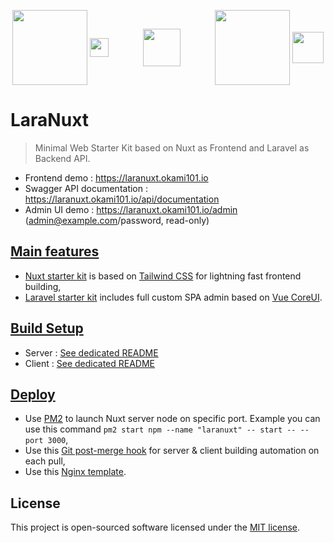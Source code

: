 <p align="center">
<a href="https://nuxtjs.org/" target="_blank">
<img align="center" height="120" src="https://fr.nuxtjs.org/logos/nuxt.svg"/></a>
<a href="https://tailwindcss.com/" target="_blank">
<img align="center" height="30" src="https://seeklogo.com/images/T/tailwind-css-logo-5AD4175897-seeklogo.com.png"/></a>
&nbsp;&nbsp;&nbsp;&nbsp;&nbsp;&nbsp;&nbsp;&nbsp;&nbsp;&nbsp;&nbsp;&nbsp;
<img align="center" height="60" src="https://image.flaticon.com/icons/svg/148/148836.svg"/>
&nbsp;&nbsp;&nbsp;&nbsp;&nbsp;&nbsp;&nbsp;&nbsp;&nbsp;&nbsp;&nbsp;&nbsp;
<a href="https://laravel.com/" target="_blank">
<img align="center" height="120" src="https://cdn.worldvectorlogo.com/logos/laravel-2.svg"/></a>
<a href="https://coreui.io/vue/" target="_blank">
<img align="center" height="50" src="https://avatars1.githubusercontent.com/u/36859861"/></a>
</p>

# LaraNuxt

> Minimal Web Starter Kit based on Nuxt as Frontend and Laravel as Backend API.

* Frontend demo : https://laranuxt.okami101.io
* Swagger API documentation : https://laranuxt.okami101.io/api/documentation
* Admin UI demo : https://laranuxt.okami101.io/admin (admin@example.com/password, read-only)

## [Main features](#main-features)

* [Nuxt starter kit](client) is based on [Tailwind CSS](https://tailwindcss.com/) for lightning fast frontend building,
* [Laravel starter kit](server) includes full custom SPA admin based on [Vue CoreUI](https://github.com/coreui/coreui-free-vue-admin-template).

## [Build Setup](#build-setup)

* Server : [See dedicated README](server#build-setup)
* Client : [See dedicated README](client#build-setup)

## [Deploy](#deploy)

* Use [PM2](https://pm2.keymetrics.io/) to launch Nuxt server node on specific port. Example you can use this command `pm2 start npm --name "laranuxt" -- start -- --port 3000`,
* Use this [Git post-merge hook](post-merge.sh) for server & client building automation on each pull,
* Use this [Nginx template](nginx.conf).

## License

This project is open-sourced software licensed under the [MIT license](https://adr1enbe4udou1n.mit-license.org).
